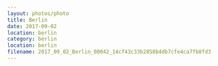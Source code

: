 ```yaml
---
layout: photos/photo
title: Berlin
date: 2017-09-02
location: berlin
category: berlin
location: berlin
filename: 2017_09_02_Berlin_00042_14cf43c33b2858b4db7cfe4ca7fb8fd3
---
```

